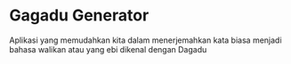 Gagadu Generator
================

Aplikasi yang memudahkan kita dalam menerjemahkan kata biasa menjadi bahasa walikan atau yang ebi dikenal dengan Dagadu
